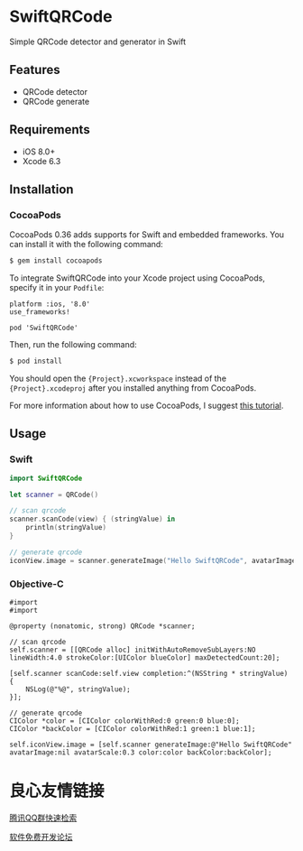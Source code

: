 # SwiftQRCode
Simple QRCode detector and generator in Swift

## Features

* QRCode detector
* QRCode generate

## Requirements

* iOS 8.0+ 
* Xcode 6.3

## Installation

### CocoaPods

CocoaPods 0.36 adds supports for Swift and embedded frameworks. You can install it with the following command:

```bash
$ gem install cocoapods
```

To integrate SwiftQRCode into your Xcode project using CocoaPods, specify it in your `Podfile`:

```
platform :ios, '8.0'
use_frameworks!

pod 'SwiftQRCode'
```

Then, run the following command:

```bash
$ pod install
```

You should open the `{Project}.xcworkspace` instead of the `{Project}.xcodeproj` after you installed anything from CocoaPods.

For more information about how to use CocoaPods, I suggest [this tutorial](http://www.raywenderlich.com/64546/introduction-to-cocoapods-2).

## Usage

### Swift

```swift
import SwiftQRCode

let scanner = QRCode()

// scan qrcode
scanner.scanCode(view) { (stringValue) in
    println(stringValue)
}

// generate qrcode
iconView.image = scanner.generateImage("Hello SwiftQRCode", avatarImage: nil)
```

### Objective-C

```objc
#import  
#import  

@property (nonatomic, strong) QRCode *scanner;

// scan qrcode
self.scanner = [[QRCode alloc] initWithAutoRemoveSubLayers:NO lineWidth:4.0 strokeColor:[UIColor blueColor] maxDetectedCount:20];

[self.scanner scanCode:self.view completion:^(NSString * stringValue) {
    NSLog(@"%@", stringValue);
}];

// generate qrcode
CIColor *color = [CIColor colorWithRed:0 green:0 blue:0];
CIColor *backColor = [CIColor colorWithRed:1 green:1 blue:1];

self.iconView.image = [self.scanner generateImage:@"Hello SwiftQRCode" avatarImage:nil avatarScale:0.3 color:color backColor:backColor];

```



 # 良心友情链接

[腾讯QQ群快速检索](http://u.720life.cn/s/8cf73f7c)

[软件免费开发论坛](http://u.720life.cn/s/bbb01dc0)